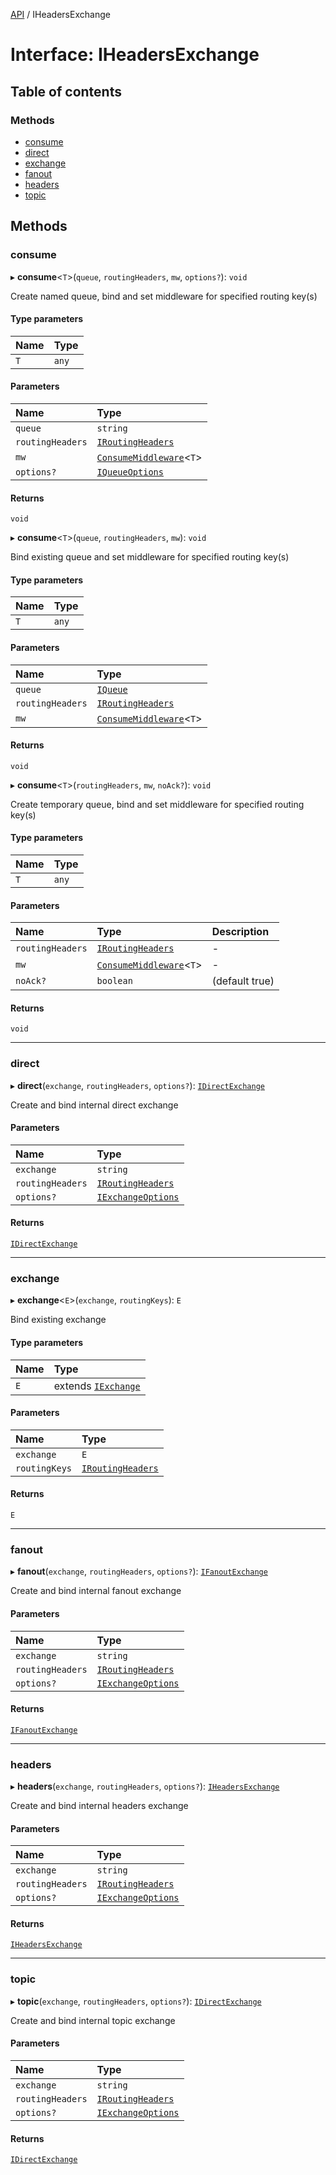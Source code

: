 [API](../api.md) / IHeadersExchange

# Interface: IHeadersExchange

## Table of contents

### Methods

- [consume](IHeadersExchange.md#consume)
- [direct](IHeadersExchange.md#direct)
- [exchange](IHeadersExchange.md#exchange)
- [fanout](IHeadersExchange.md#fanout)
- [headers](IHeadersExchange.md#headers)
- [topic](IHeadersExchange.md#topic)

## Methods

### consume

▸ **consume**<`T`\>(`queue`, `routingHeaders`, `mw`, `options?`): `void`

Create named queue, bind and set middleware for specified routing key(s)

#### Type parameters

| Name | Type |
| :------ | :------ |
| `T` | `any` |

#### Parameters

| Name | Type |
| :------ | :------ |
| `queue` | `string` |
| `routingHeaders` | [`IRoutingHeaders`](IRoutingHeaders.md) |
| `mw` | [`ConsumeMiddleware`](../api.md#consumemiddleware)<`T`\> |
| `options?` | [`IQueueOptions`](IQueueOptions.md) |

#### Returns

`void`

▸ **consume**<`T`\>(`queue`, `routingHeaders`, `mw`): `void`

Bind existing queue and set middleware for specified routing key(s)

#### Type parameters

| Name | Type |
| :------ | :------ |
| `T` | `any` |

#### Parameters

| Name | Type |
| :------ | :------ |
| `queue` | [`IQueue`](IQueue.md) |
| `routingHeaders` | [`IRoutingHeaders`](IRoutingHeaders.md) |
| `mw` | [`ConsumeMiddleware`](../api.md#consumemiddleware)<`T`\> |

#### Returns

`void`

▸ **consume**<`T`\>(`routingHeaders`, `mw`, `noAck?`): `void`

Create temporary queue, bind and set middleware for specified routing key(s)

#### Type parameters

| Name | Type |
| :------ | :------ |
| `T` | `any` |

#### Parameters

| Name | Type | Description |
| :------ | :------ | :------ |
| `routingHeaders` | [`IRoutingHeaders`](IRoutingHeaders.md) | - |
| `mw` | [`ConsumeMiddleware`](../api.md#consumemiddleware)<`T`\> | - |
| `noAck?` | `boolean` | (default true) |

#### Returns

`void`

___

### direct

▸ **direct**(`exchange`, `routingHeaders`, `options?`): [`IDirectExchange`](IDirectExchange.md)

Create and bind internal direct exchange

#### Parameters

| Name | Type |
| :------ | :------ |
| `exchange` | `string` |
| `routingHeaders` | [`IRoutingHeaders`](IRoutingHeaders.md) |
| `options?` | [`IExchangeOptions`](../api.md#iexchangeoptions) |

#### Returns

[`IDirectExchange`](IDirectExchange.md)

___

### exchange

▸ **exchange**<`E`\>(`exchange`, `routingKeys`): `E`

Bind existing exchange

#### Type parameters

| Name | Type |
| :------ | :------ |
| `E` | extends [`IExchange`](../api.md#iexchange) |

#### Parameters

| Name | Type |
| :------ | :------ |
| `exchange` | `E` |
| `routingKeys` | [`IRoutingHeaders`](IRoutingHeaders.md) |

#### Returns

`E`

___

### fanout

▸ **fanout**(`exchange`, `routingHeaders`, `options?`): [`IFanoutExchange`](IFanoutExchange.md)

Create and bind internal fanout exchange

#### Parameters

| Name | Type |
| :------ | :------ |
| `exchange` | `string` |
| `routingHeaders` | [`IRoutingHeaders`](IRoutingHeaders.md) |
| `options?` | [`IExchangeOptions`](../api.md#iexchangeoptions) |

#### Returns

[`IFanoutExchange`](IFanoutExchange.md)

___

### headers

▸ **headers**(`exchange`, `routingHeaders`, `options?`): [`IHeadersExchange`](IHeadersExchange.md)

Create and bind internal headers exchange

#### Parameters

| Name | Type |
| :------ | :------ |
| `exchange` | `string` |
| `routingHeaders` | [`IRoutingHeaders`](IRoutingHeaders.md) |
| `options?` | [`IExchangeOptions`](../api.md#iexchangeoptions) |

#### Returns

[`IHeadersExchange`](IHeadersExchange.md)

___

### topic

▸ **topic**(`exchange`, `routingHeaders`, `options?`): [`IDirectExchange`](IDirectExchange.md)

Create and bind internal topic exchange

#### Parameters

| Name | Type |
| :------ | :------ |
| `exchange` | `string` |
| `routingHeaders` | [`IRoutingHeaders`](IRoutingHeaders.md) |
| `options?` | [`IExchangeOptions`](../api.md#iexchangeoptions) |

#### Returns

[`IDirectExchange`](IDirectExchange.md)
